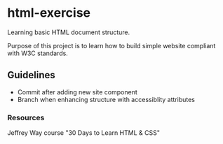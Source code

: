# html-exercise
Learning basic HTML document structure.

Purpose of this project is to learn how to build simple website compliant with W3C standards.

## Guidelines
- Commit after adding new site component
- Branch when enhancing structure with accessiblity attributes 

### Resources
Jeffrey Way course "30 Days to Learn HTML & CSS"
